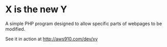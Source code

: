 # X is the new Y
A simple PHP program designed to allow specific parts of webpages to be modified.  

See it in action at http://aws910.com/dev/xy
 
